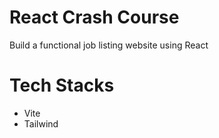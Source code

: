 # React Crash Course

Build a functional job listing website using React

# Tech Stacks
- Vite
- Tailwind
